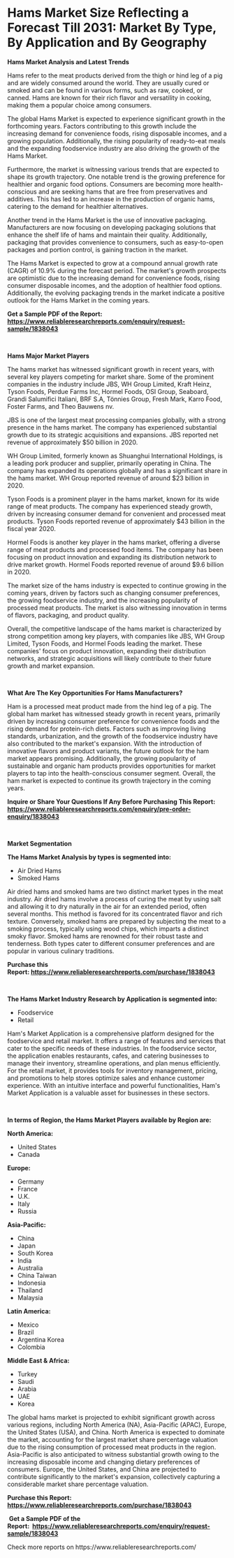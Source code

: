 <p><h1>Hams Market Size Reflecting a Forecast Till 2031: Market By Type, By Application and By Geography</h1></p><p><strong>Hams Market Analysis and Latest Trends</strong></p>
<p><p>Hams refer to the meat products derived from the thigh or hind leg of a pig and are widely consumed around the world. They are usually cured or smoked and can be found in various forms, such as raw, cooked, or canned. Hams are known for their rich flavor and versatility in cooking, making them a popular choice among consumers.</p><p>The global Hams Market is expected to experience significant growth in the forthcoming years. Factors contributing to this growth include the increasing demand for convenience foods, rising disposable incomes, and a growing population. Additionally, the rising popularity of ready-to-eat meals and the expanding foodservice industry are also driving the growth of the Hams Market.</p><p>Furthermore, the market is witnessing various trends that are expected to shape its growth trajectory. One notable trend is the growing preference for healthier and organic food options. Consumers are becoming more health-conscious and are seeking hams that are free from preservatives and additives. This has led to an increase in the production of organic hams, catering to the demand for healthier alternatives.</p><p>Another trend in the Hams Market is the use of innovative packaging. Manufacturers are now focusing on developing packaging solutions that enhance the shelf life of hams and maintain their quality. Additionally, packaging that provides convenience to consumers, such as easy-to-open packages and portion control, is gaining traction in the market.</p><p>The Hams Market is expected to grow at a compound annual growth rate (CAGR) of 10.9% during the forecast period. The market's growth prospects are optimistic due to the increasing demand for convenience foods, rising consumer disposable incomes, and the adoption of healthier food options. Additionally, the evolving packaging trends in the market indicate a positive outlook for the Hams Market in the coming years.</p></p>
<p><strong>Get a Sample PDF of the Report:&nbsp; <a href="https://www.reliableresearchreports.com/enquiry/request-sample/1838043">https://www.reliableresearchreports.com/enquiry/request-sample/1838043</a></strong></p>
<p>&nbsp;</p>
<p><strong>Hams Major Market Players</strong></p>
<p><p>The hams market has witnessed significant growth in recent years, with several key players competing for market share. Some of the prominent companies in the industry include JBS, WH Group Limited, Kraft Heinz, Tyson Foods, Perdue Farms Inc, Hormel Foods, OSI Group, Seaboard, Grandi Salumifici Italiani, BRF S.A, Tönnies Group, Fresh Mark, Karro Food, Foster Farms, and Theo Bauwens nv. </p><p>JBS is one of the largest meat processing companies globally, with a strong presence in the hams market. The company has experienced substantial growth due to its strategic acquisitions and expansions. JBS reported net revenue of approximately $50 billion in 2020.</p><p>WH Group Limited, formerly known as Shuanghui International Holdings, is a leading pork producer and supplier, primarily operating in China. The company has expanded its operations globally and has a significant share in the hams market. WH Group reported revenue of around $23 billion in 2020.</p><p>Tyson Foods is a prominent player in the hams market, known for its wide range of meat products. The company has experienced steady growth, driven by increasing consumer demand for convenient and processed meat products. Tyson Foods reported revenue of approximately $43 billion in the fiscal year 2020.</p><p>Hormel Foods is another key player in the hams market, offering a diverse range of meat products and processed food items. The company has been focusing on product innovation and expanding its distribution network to drive market growth. Hormel Foods reported revenue of around $9.6 billion in 2020.</p><p>The market size of the hams industry is expected to continue growing in the coming years, driven by factors such as changing consumer preferences, the growing foodservice industry, and the increasing popularity of processed meat products. The market is also witnessing innovation in terms of flavors, packaging, and product quality.</p><p>Overall, the competitive landscape of the hams market is characterized by strong competition among key players, with companies like JBS, WH Group Limited, Tyson Foods, and Hormel Foods leading the market. These companies' focus on product innovation, expanding their distribution networks, and strategic acquisitions will likely contribute to their future growth and market expansion.</p></p>
<p>&nbsp;</p>
<p><strong>What Are The Key Opportunities For Hams Manufacturers?</strong></p>
<p><p>Ham is a processed meat product made from the hind leg of a pig. The global ham market has witnessed steady growth in recent years, primarily driven by increasing consumer preference for convenience foods and the rising demand for protein-rich diets. Factors such as improving living standards, urbanization, and the growth of the foodservice industry have also contributed to the market's expansion. With the introduction of innovative flavors and product variants, the future outlook for the ham market appears promising. Additionally, the growing popularity of sustainable and organic ham products provides opportunities for market players to tap into the health-conscious consumer segment. Overall, the ham market is expected to continue its growth trajectory in the coming years.</p></p>
<p><strong>Inquire or Share Your Questions If Any Before Purchasing This Report: <a href="https://www.reliableresearchreports.com/enquiry/pre-order-enquiry/1838043">https://www.reliableresearchreports.com/enquiry/pre-order-enquiry/1838043</a></strong></p>
<p>&nbsp;</p>
<p><strong>Market Segmentation</strong></p>
<p><strong>The Hams Market Analysis by types is segmented into:</strong></p>
<p><ul><li>Air Dried Hams</li><li>Smoked Hams</li></ul></p>
<p><p>Air dried hams and smoked hams are two distinct market types in the meat industry. Air dried hams involve a process of curing the meat by using salt and allowing it to dry naturally in the air for an extended period, often several months. This method is favored for its concentrated flavor and rich texture. Conversely, smoked hams are prepared by subjecting the meat to a smoking process, typically using wood chips, which imparts a distinct smoky flavor. Smoked hams are renowned for their robust taste and tenderness. Both types cater to different consumer preferences and are popular in various culinary traditions.</p></p>
<p><strong>Purchase this Report:&nbsp;<a href="https://www.reliableresearchreports.com/purchase/1838043">https://www.reliableresearchreports.com/purchase/1838043</a></strong></p>
<p>&nbsp;</p>
<p><strong>The Hams Market Industry Research by Application is segmented into:</strong></p>
<p><ul><li>Foodservice</li><li>Retail</li></ul></p>
<p><p>Ham's Market Application is a comprehensive platform designed for the foodservice and retail market. It offers a range of features and services that cater to the specific needs of these industries. In the foodservice sector, the application enables restaurants, cafes, and catering businesses to manage their inventory, streamline operations, and plan menus efficiently. For the retail market, it provides tools for inventory management, pricing, and promotions to help stores optimize sales and enhance customer experience. With an intuitive interface and powerful functionalities, Ham's Market Application is a valuable asset for businesses in these sectors.</p></p>
<p>&nbsp;</p>
<p><strong>In terms of Region, the Hams Market Players available by Region are:</strong></p>
<p>
    <p> <strong> North America: </strong>
        <ul>
            <li>United States</li>
            <li>Canada</li>
        </ul>
        </p> 
    <p> <strong> Europe: </strong>
        <ul>
            <li>Germany</li>
            <li>France</li>
            <li>U.K.</li>
            <li>Italy</li>
            <li>Russia</li>
        </ul>
        </p> 
    <p> <strong> Asia-Pacific: </strong>
        <ul>
            <li>China</li>
            <li>Japan</li>
            <li>South Korea</li>
            <li>India</li>
            <li>Australia</li>
            <li>China Taiwan</li>
            <li>Indonesia</li>
            <li>Thailand</li>
            <li>Malaysia</li>
        </ul>
        </p> 
    <p> <strong> Latin America: </strong>
        <ul>
            <li>Mexico</li>
            <li>Brazil</li>
            <li>Argentina Korea</li>
            <li>Colombia</li>
        </ul>
        </p> 
    <p> <strong> Middle East & Africa: </strong>
        <ul>
            <li>Turkey</li>
            <li>Saudi</li>
            <li>Arabia</li>
            <li>UAE</li>
            <li>Korea</li>
        </ul>
    </p>
    </p>
<p><p>The global hams market is projected to exhibit significant growth across various regions, including North America (NA), Asia-Pacific (APAC), Europe, the United States (USA), and China. North America is expected to dominate the market, accounting for the largest market share percentage valuation due to the rising consumption of processed meat products in the region. Asia-Pacific is also anticipated to witness substantial growth owing to the increasing disposable income and changing dietary preferences of consumers. Europe, the United States, and China are projected to contribute significantly to the market's expansion, collectively capturing a considerable market share percentage valuation.</p></p>
<p><strong>Purchase this Report: <a href="https://www.reliableresearchreports.com/purchase/1838043">https://www.reliableresearchreports.com/purchase/1838043</a></strong></p>
<p>&nbsp;<strong>Get a Sample PDF of the Report:&nbsp;&nbsp;<a href="https://www.reliableresearchreports.com/enquiry/request-sample/1838043">https://www.reliableresearchreports.com/enquiry/request-sample/1838043</a></strong></p>
<p><strong></strong></p>
<p>Check more reports on https://www.reliableresearchreports.com/</p>